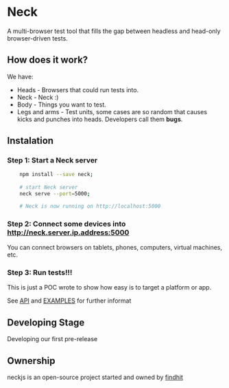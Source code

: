 Neck
====

A multi-browser test tool that fills the gap between headless and head-only browser-driven tests.

How does it work?
-----------------

We have:
* Heads - Browsers that could run tests into.
* Neck - Neck :)
* Body - Things you want to test.
* Legs and arms - Test units, some cases are so random that causes kicks and punches into heads. Developers call them **bugs**.

Instalation
-----------

### Step 1: Start a Neck server

```bash
	npm install --save neck;
	
	# start Neck server
	neck serve --port=5000;

	# Neck is now running on http://localhost:5000
```

### Step 2: Connect some devices into http://neck.server.ip.address:5000

You can connect browsers on tablets, phones, computers, virtual machines, etc.

### Step 3: Run tests!!!

This is just a POC wrote to show how easy is to target a platform or app.

See [API](./API.md) and [EXAMPLES](./EXAMPLES.md) for further informat

Developing Stage
----------------
Developing our first pre-release

Ownership
---------

neckjs is an open-source project started and owned by [findhit](https://www.findhit.com/)
